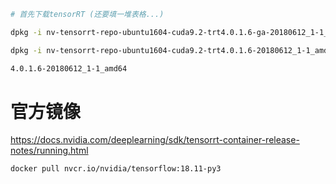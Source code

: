 

```bash
# 首先下载tensorRT (还要填一堆表格...)

dpkg -i nv-tensorrt-repo-ubuntu1604-cuda9.2-trt4.0.1.6-ga-20180612_1-1_amd64.deb

dpkg -i nv-tensorrt-repo-ubuntu1604-cuda9.2-trt4.0.1.6-20180612_1-1_amd64.deb

4.0.1.6-20180612_1-1_amd64
```



# 官方镜像

https://docs.nvidia.com/deeplearning/sdk/tensorrt-container-release-notes/running.html

```bash
docker pull nvcr.io/nvidia/tensorflow:18.11-py3
```
